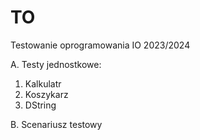# TO
Testowanie oprogramowania IO 2023/2024

A. Testy jednostkowe:
1. Kalkulatr
2. Koszykarz
3. DString

B. Scenariusz testowy
